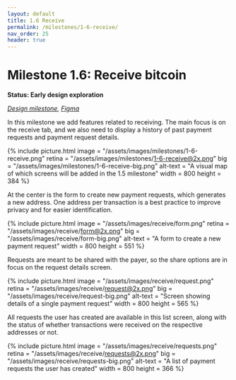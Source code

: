 ```yaml
---
layout: default
title: 1.6 Receive
permalink: /milestones/1-6-receive/
nav_order: 25
header: true
---
```


# Milestone 1.6: Receive bitcoin

**Status: Early design exploration**

_[Design milestone](https://github.com/BitcoinDesign/Bitcoin-Core-App/milestone/6), [Figma](https://www.figma.com/file/ek8w3n3upbluw5UL2lGhRx/Bitcoin-Core-App-Design?type=design&node-id=7516%3A13172&mode=design&t=sZSBHpOLLJmoMf57-1)_

In this milestone we add features related to receiving. The main focus is on the receive tab, and we also need to display a history of past payment requests and payment request details.

{% include picture.html
	image = "/assets/images/milestones/1-6-receive.png"
	retina = "/assets/images/milestones/1-6-receive@2x.png"
	big = "/assets/images/milestones/1-6-receive-big.png"
	alt-text = "A visual map of which screens will be added in the 1.5 milestone"
	width = 800
	height = 384
%}

At the center is the form to create new payment requests, which generates a new address. One address per transaction is a best practice to improve privacy and for easier identification.

{% include picture.html
	image = "/assets/images/receive/form.png"
	retina = "/assets/images/receive/form@2x.png"
	big = "/assets/images/receive/form-big.png"
	alt-text = "A form to create a new payment request"
	width = 800
	height = 551
%}

Requests are meant to be shared with the payer, so the share options are in focus on the request details screen.

{% include picture.html
	image = "/assets/images/receive/request.png"
	retina = "/assets/images/receive/request@2x.png"
	big = "/assets/images/receive/request-big.png"
	alt-text = "Screen showing details of a single payment request"
	width = 800
	height = 565
%}

All requests the user has created are available in this list screen, along with the status of whether transactions were received on the respective addresses or not.

{% include picture.html
	image = "/assets/images/receive/requests.png"
	retina = "/assets/images/receive/requests@2x.png"
	big = "/assets/images/receive/requests-big.png"
	alt-text = "A list of payment requests the user has created"
	width = 800
	height = 366
%}
